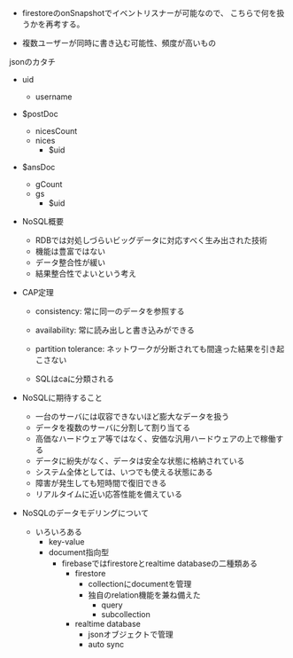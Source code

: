 
* firestoreのonSnapshotでイベントリスナーが可能なので、
こちらで何を扱うかを再考する。

* 複数ユーザーが同時に書き込む可能性、頻度が高いもの

jsonのカタチ

* uid
    * username

* $postDoc
    * nicesCount
    * nices
        * $uid

* $ansDoc
    * gCount
    * gs
        * $uid

* NoSQL概要
    * RDBでは対処しづらいビッグデータに対応すべく生み出された技術
    * 機能は豊富ではない
    * データ整合性が緩い
    * 結果整合性でよいという考え

* CAP定理
    * consistency: 常に同一のデータを参照する
    * availability: 常に読み出しと書き込みができる
    * partition tolerance: ネットワークが分断されても間違った結果を引き起こさない

    * SQLはcaに分類される

* NoSQLに期待すること
    * 一台のサーバには収容できないほど膨大なデータを扱う
    * データを複数のサーバに分割して割り当てる
    * 高価なハードウェア等ではなく、安価な汎用ハードウェアの上で稼働する
    * データに紛失がなく、データは安全な状態に格納されている
    * システム全体としては、いつでも使える状態にある
    * 障害が発生しても短時間で復旧できる
    * リアルタイムに近い応答性能を備えている

* NoSQLのデータモデリングについて
    * いろいろある
        * key-value
        * document指向型
            * firebaseではfirestoreとrealtime databaseの二種類ある
                * firestore
                    * collectionにdocumentを管理
                    * 独自のrelation機能を兼ね備えた
                        * query
                        * subcollection
                * realtime database 
                    * jsonオブジェクトで管理
                    * auto sync




